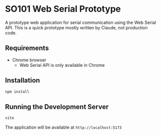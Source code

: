 # SO101 Web Serial Prototype

A prototype web application for serial communication using the Web Serial API. This is a quick prototype mostly written by Claude, not production code.

## Requirements

- Chrome browser
  - Web Serial API is only available in Chrome

## Installation

```bash
npm install
```

## Running the Development Server

```bash
vite
```

The application will be available at `http://localhost:5173`

